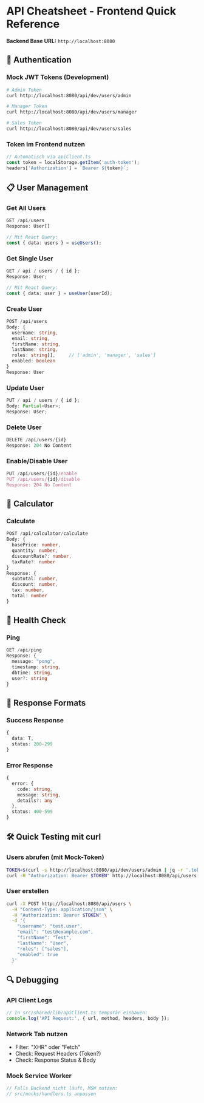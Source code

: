 # API Cheatsheet - Frontend Quick Reference

**Backend Base URL:** `http://localhost:8080`

## 🔐 Authentication

### Mock JWT Tokens (Development)

```bash
# Admin Token
curl http://localhost:8080/api/dev/users/admin

# Manager Token
curl http://localhost:8080/api/dev/users/manager

# Sales Token
curl http://localhost:8080/api/dev/users/sales
```

### Token im Frontend nutzen

```typescript
// Automatisch via apiClient.ts
const token = localStorage.getItem('auth-token');
headers['Authorization'] = `Bearer ${token}`;
```

## 📋 User Management

### Get All Users

```typescript
GET /api/users
Response: User[]

// Mit React Query:
const { data: users } = useUsers();
```

### Get Single User

```typescript
GET / api / users / { id };
Response: User;

// Mit React Query:
const { data: user } = useUser(userId);
```

### Create User

```typescript
POST /api/users
Body: {
  username: string,
  email: string,
  firstName: string,
  lastName: string,
  roles: string[],     // ['admin', 'manager', 'sales']
  enabled: boolean
}
Response: User
```

### Update User

```typescript
PUT / api / users / { id };
Body: Partial<User>;
Response: User;
```

### Delete User

```typescript
DELETE /api/users/{id}
Response: 204 No Content
```

### Enable/Disable User

```typescript
PUT /api/users/{id}/enable
PUT /api/users/{id}/disable
Response: 204 No Content
```

## 🧮 Calculator

### Calculate

```typescript
POST /api/calculator/calculate
Body: {
  basePrice: number,
  quantity: number,
  discountRate?: number,
  taxRate?: number
}
Response: {
  subtotal: number,
  discount: number,
  tax: number,
  total: number
}
```

## 🏥 Health Check

### Ping

```typescript
GET /api/ping
Response: {
  message: "pong",
  timestamp: string,
  dbTime: string,
  user?: string
}
```

## 📝 Response Formats

### Success Response

```typescript
{
  data: T,
  status: 200-299
}
```

### Error Response

```typescript
{
  error: {
    code: string,
    message: string,
    details?: any
  },
  status: 400-599
}
```

## 🛠️ Quick Testing mit curl

### Users abrufen (mit Mock-Token)

```bash
TOKEN=$(curl -s http://localhost:8080/api/dev/users/admin | jq -r '.token')
curl -H "Authorization: Bearer $TOKEN" http://localhost:8080/api/users
```

### User erstellen

```bash
curl -X POST http://localhost:8080/api/users \
  -H "Content-Type: application/json" \
  -H "Authorization: Bearer $TOKEN" \
  -d '{
    "username": "test.user",
    "email": "test@example.com",
    "firstName": "Test",
    "lastName": "User",
    "roles": ["sales"],
    "enabled": true
  }'
```

## 🔍 Debugging

### API Client Logs

```typescript
// In src/shared/lib/apiClient.ts temporär einbauen:
console.log('API Request:', { url, method, headers, body });
```

### Network Tab nutzen

- Filter: "XHR" oder "Fetch"
- Check: Request Headers (Token?)
- Check: Response Status & Body

### Mock Service Worker

```typescript
// Falls Backend nicht läuft, MSW nutzen:
// src/mocks/handlers.ts anpassen
```
